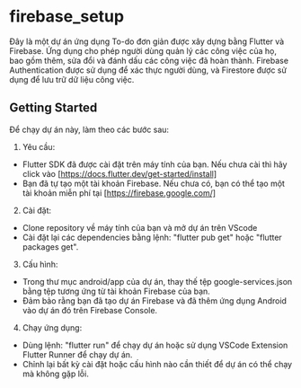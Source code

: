 # firebase_setup

Đây là một dự án ứng dụng To-do đơn giản được xây dựng bằng Flutter và Firebase. Ứng dụng cho phép người dùng quản lý các công việc của họ, bao gồm thêm, sửa đổi và đánh dấu các công việc đã hoàn thành. Firebase Authentication được sử dụng để xác thực người dùng, và Firestore được sử dụng để lưu trữ dữ liệu công việc.

## Getting Started

Để chạy dự án này, làm theo các bước sau:

1. Yêu cầu:

- Flutter SDK đã được cài đặt trên máy tính của bạn. Nếu chưa cài thì hãy click vào [https://docs.flutter.dev/get-started/install]
- Bạn đã tự tạo một tài khoản Firebase. Nếu chưa có, bạn có thể tạo một tài khoản miễn phí tại [https://firebase.google.com/]

2. Cài đặt:

- Clone repository về máy tính của bạn và mở dự án trên VScode
- Cài đặt lại các dependencies bằng lệnh: "flutter pub get" hoặc "flutter packages get".

3. Cấu hình:

- Trong thư mục android/app của dự án, thay thế tệp google-services.json bằng tệp tương ứng từ tài khoản Firebase của bạn.
- Đảm bảo rằng bạn đã tạo dự án Firebase và đã thêm ứng dụng Android vào dự án đó trên Firebase Console.

4. Chạy ứng dụng:

- Dùng lệnh: "flutter run" để chạy dự án hoặc sử dụng VSCode Extension Flutter Runner để chạy dự án.
- Chỉnh lại bất kỳ cài đặt hoặc cấu hình nào cần thiết để dự án có thể chạy mà không gặp lỗi.
